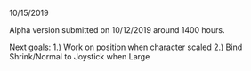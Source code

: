 10/15/2019

Alpha version submitted on 10/12/2019 around 1400 hours.

Next goals:
1.) Work on position when character scaled
2.) Bind Shrink/Normal to Joystick when Large
